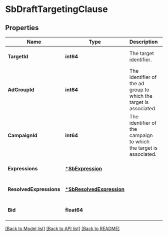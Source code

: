 # SbDraftTargetingClause

## Properties
Name | Type | Description | Notes
------------ | ------------- | ------------- | -------------
**TargetId** | **int64** | The target identifier. | [optional] [default to null]
**AdGroupId** | **int64** | The identifier of the ad group to which the target is associated. | [optional] [default to null]
**CampaignId** | **int64** | The identifier of the campaign to which the target is associated. | [optional] [default to null]
**Expressions** | [***SbExpression**](SBExpression.md) |  | [optional] [default to null]
**ResolvedExpressions** | [***SbResolvedExpression**](SBResolvedExpression.md) |  | [optional] [default to null]
**Bid** | **float64** |  | [optional] [default to null]

[[Back to Model list]](../README.md#documentation-for-models) [[Back to API list]](../README.md#documentation-for-api-endpoints) [[Back to README]](../README.md)

